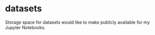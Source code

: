 # datasets

Storage space for datasets would like to make publicly available for my Jupyter Notebooks.
